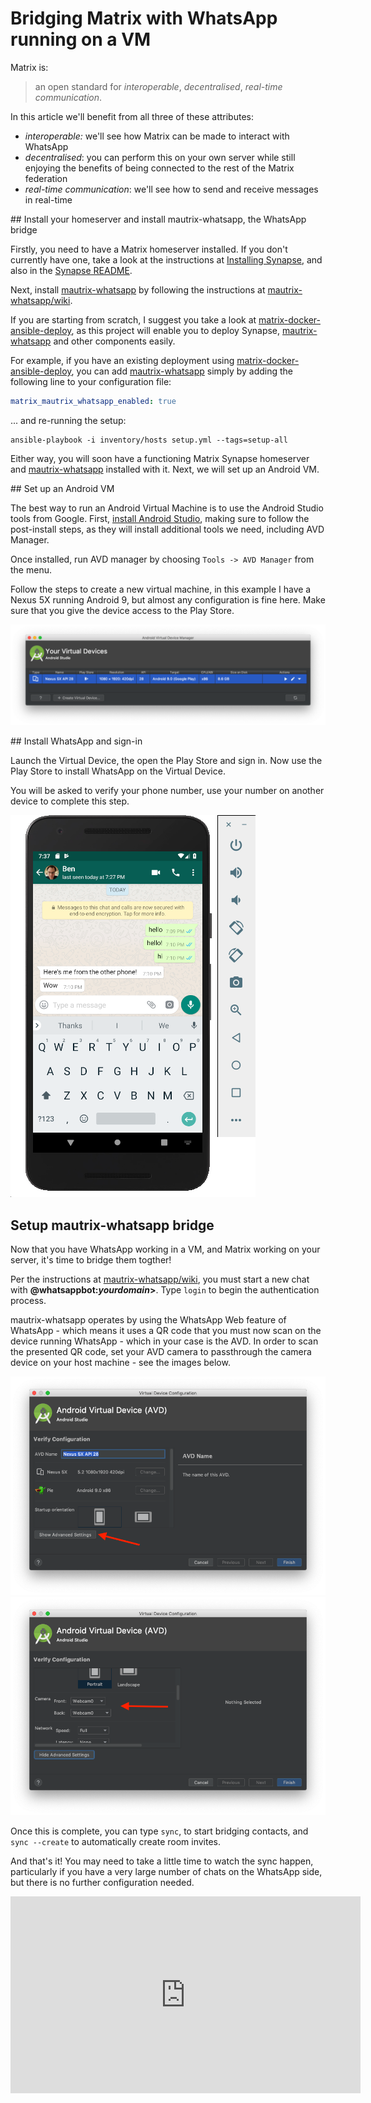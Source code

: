 # Bridging Matrix with WhatsApp running on a VM

Matrix is:

> an open standard for *interoperable*, *decentralised*, *real-time communication*.

In this article we'll benefit from all three of these attributes:

* *interoperable:* we'll see how Matrix can be made to interact with WhatsApp
* *decentralised*: you can perform this on your own server while still enjoying the benefits of being connected to the rest of the Matrix federation
* *real-time communication*: we'll see how to send and receive messages in real-time

## Install your homeserver and install mautrix-whatsapp, the WhatsApp bridge

Firstly, you need to have a Matrix homeserver installed. If you don't currently have one, take a look at the instructions at [Installing Synapse][installing-synapse], and also in the [Synapse README][Synapse].

Next, install [mautrix-whatsapp] by following the instructions at [mautrix-whatsapp/wiki].

If you are starting from scratch, I suggest you take a look at [matrix-docker-ansible-deploy], as this project will enable you to deploy Synapse, [mautrix-whatsapp] and other components easily.

For example, if you have an existing deployment using [matrix-docker-ansible-deploy], you can add [mautrix-whatsapp] simply by adding the following line to your configuration file:

```yaml
matrix_mautrix_whatsapp_enabled: true
```

... and re-running the setup:

```unix
ansible-playbook -i inventory/hosts setup.yml --tags=setup-all
```

Either way, you will soon have a functioning Matrix Synapse homeserver and [mautrix-whatsapp] installed with it. Next, we will set up an Android VM.

## Set up an Android VM

The best way to run an Android Virtual Machine is to use the Android Studio tools from Google. First, [install Android Studio](https://developer.android.com/studio/install), making sure to follow the post-install steps, as they will install additional tools we need, including AVD Manager.

Once installed, run AVD manager by choosing `Tools -> AVD Manager` from the menu.

Follow the steps to create a new virtual machine, in this example I have a Nexus 5X running Android 9, but almost any configuration is fine here. Make sure that you give the device access to the Play Store.

![](avd.png)

## Install WhatsApp and sign-in

Launch the Virtual Device, the open the Play Store and sign in. Now use the Play Store to install WhatsApp on the Virtual Device.

You will be asked to verify your phone number, use your number on another device to complete this step.

![](nexus5.png)

## Setup mautrix-whatsapp bridge

Now that you have WhatsApp working in a VM, and Matrix working on your server, it's time to bridge them togther!

Per the instructions at [mautrix-whatsapp/wiki], you must start a new chat with **@whatsappbot:*yourdomain*>**. Type `login` to begin the authentication process.

mautrix-whatsapp operates by using the WhatsApp Web feature of WhatsApp - which means it uses a QR code that you must now scan on the device running WhatsApp - which in your case is the AVD. In order to scan the presented QR code, set your AVD camera to passthrough the camera device on your host machine - see the images below.

![](camera1.png)
![](camera2.png)

Once this is complete, you can type `sync`, to start bridging contacts, and `sync --create` to automatically create room invites.

And that's it! You may need to take a little time to watch the sync happen, particularly if you have a very large number of chats on the WhatsApp side, but there is no further configuration needed.

<iframe width="560" height="315" src="https://www.youtube.com/embed/edSgP2dEZ1o" frameborder="0" allow="accelerometer; autoplay; encrypted-media; gyroscope; picture-in-picture" allowfullscreen></iframe>

[installing-synapse]: https://matrix.org/docs/guides/installing-synapse
[mautrix-whatsapp]: https://github.com/tulir/mautrix-whatsapp
[Synapse]: https://github.com/matrix-org/synapse
[matrix-docker-ansible-deploy]: https://github.com/spantaleev/matrix-docker-ansible-deploy/
[mautrix-whatsapp/wiki]: https://github.com/tulir/mautrix-whatsapp/wiki